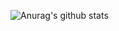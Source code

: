 ![Anurag's github stats](https://github-readme-stats.vercel.app/api?username=takealook97&theme=transparent&show_icons=true)
